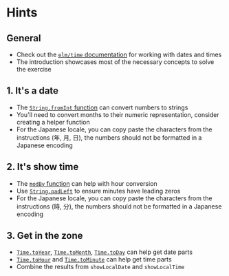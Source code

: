 # Hints

## General

- Check out the [`elm/time` documentation][elm-time] for working with dates and times
- The introduction showcases most of the necessary concepts to solve the exercise

## 1. It's a date

- The [`String.fromInt` function][fromInt] can convert numbers to strings
- You'll need to convert months to their numeric representation, consider creating a helper function
- For the Japanese locale, you can copy paste the characters from the instructions (年, 月, 日), the numbers should not be formatted in a Japanese encoding

## 2. It's show time

- The [`modBy` function][modBy] can help with hour conversion
- Use [`String.padLeft`][padLeft] to ensure minutes have leading zeros
- For the Japanese locale, you can copy paste the characters from the instructions (時, 分), the numbers should not be formatted in a Japanese encoding

## 3. Get in the zone

- [`Time.toYear`][toYear], [`Time.toMonth`][toMonth], [`Time.toDay`][toDay] can help get date parts
- [`Time.toHour`][toHour] and [`Time.toMinute`][toMinute] can help get time parts
- Combine the results from `showLocalDate` and `showLocalTime`

[elm-time]: https://package.elm-lang.org/packages/elm/time/latest/
[fromInt]: https://package.elm-lang.org/packages/elm/core/latest/String#fromInt
[modBy]: https://package.elm-lang.org/packages/elm/core/latest/Basics#modBy
[padLeft]: https://package.elm-lang.org/packages/elm/core/latest/String#padLeft
[toYear]: https://package.elm-lang.org/packages/elm/time/latest/Time#toYear
[toMonth]: https://package.elm-lang.org/packages/elm/time/latest/Time#toMonth
[toDay]: https://package.elm-lang.org/packages/elm/time/latest/Time#toDay
[toHour]: https://package.elm-lang.org/packages/elm/time/latest/Time#toHour
[toMinute]: https://package.elm-lang.org/packages/elm/time/latest/Time#toMinute
